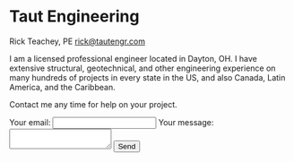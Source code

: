 # Taut Engineering
Rick Teachey, PE
rick@tautengr.com

I am a licensed professional engineer located in Dayton, OH. I have extensive structural, geotechnical, and other engineering experience on many hundreds of projects in every state in the US, and also Canada, Latin America, and the Caribbean.

Contact me any time for help on your project.

<form
  action="https://formspree.io/f/xeqyrdov"
  method="POST"
>
  <label>
    Your email:
    <input type="email" name="email">
  </label>
  <label>
    Your message:
    <textarea name="message"></textarea>
  </label>
  <!-- your other form fields go here -->
  <button type="submit">Send</button>
</form>
